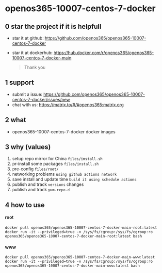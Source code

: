 # openos365-10007-centos-7-docker

## 0 star the project if it is helpfull

* star it at github: https://github.com/openos365/openos365-10007-centos-7-docker
* star it at dockerhub: https://hub.docker.com/r/openos365/openos365-10007-centos-7-docker-main

  > Thank you

## 1 support

* submit a issue: https://github.com/openos365/openos365-10007-centos-7-docker/issues/new
* chat with us: https://matrix.to/#/#openos365:matrix.org

## 2 what

* openos365-10007-centos-7-docker docker images
  
## 3 why (values)

1. setup repo mirror for China `files/install.sh`
1. pr-install some packages `files/install.sh`
1. pre-config `files/root/`
1. networking problems `using github actions network`
1. save install and update time `build it using schedule actions`
1. publish and track `versions` changes
1. publish and track `yum.repo.d`

## 4 how to use

#### root
```
docker pull openos365/openos365-10007-centos-7-docker-main-root:latest
docker run -it --privileged=true -v /sys/fs/cgroup:/sys/fs/cgroup:ro openos365/openos365-10007-centos-7-docker-main-root:latest bash
```
#### www

```
docker pull openos365/openos365-10007-centos-7-docker-main-www:latest
docker run -it --privileged=true -v /sys/fs/cgroup:/sys/fs/cgroup:ro openos365/openos365-10007-centos-7-docker-main-www:latest bash
```
